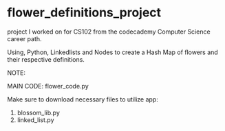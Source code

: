 # flower_definitions_project

project I worked on for CS102 from the codecademy Computer Science career path.

Using, Python, Linkedlists and Nodes to create a Hash Map of flowers and their respective definitions.

 NOTE:
 
 MAIN CODE: flower_code.py
 
 Make sure to download necessary files to utilize app:
 
 1) blossom_lib.py
 2) linked_list.py

